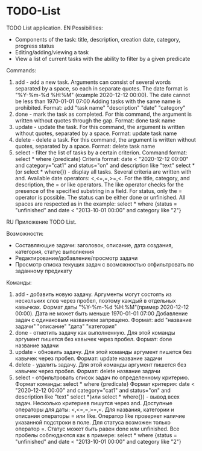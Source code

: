 # TODO-List
TODO List application.
EN
Possibilities:
- Components of the task: title, description, creation date, category, progress status
- Editing/adding/viewing a task
- View a list of current tasks with the ability to filter by a given predicate

Commands:
1) add - add a new task. Arguments can consist of several words separated by a space,
so each in separate quotes. The date format is "%Y-%m-%d %H:%M" (example 2020-12-12 00:00).
The date cannot be less than 1970-01-01 07:00
Adding tasks with the same name is prohibited.
Format: add "task name" "description" "date" "category"
2) done - mark the task as completed. For this command, the argument is written without quotes
through the gap.
Format: done task name
3) update - update the task. For this command, the argument is written without quotes, separated by a space.
Format: update task name
4) delete - delete a task. For this command, the argument is written without quotes, separated by a space.
Format: delete task name
5) select - filter the list of tasks by a certain criterion.
Command format: select * where {predicate}
Criteria format: date < "2020-12-12 00:00" and category="cat1" and status="on" and description like "text"
select *(or select * where{}) - display all tasks. Several criteria are written with and.
Available date operators: <,<=,=,>=,<. For the title, category, and description, the = or like operators.
The like operator checks for the presence of the specified substring in a field. For status, only the = operator is possible.
The status can be either done or unfinished.
All spaces are respected as in the example:
select * where {status = "unfinished" and date < "2013-10-01 00:00" and category like "2"}

RU
Приложение TODO List.

Возможности:
- Составляющие задачи: заголовок, описание, дата создания, категория, статус выполнения
- Редактирование/добавление/просмотр задачи
- Просмотр списка текущих задач с возможностью отфильтровать по заданному предикату

Команды:
1) add - добавить новую задачу. Аргументы могут состоять из нескольких слов через пробел, 
поэтому каждый в отдельных кавычках. Формат даты "%Y-%m-%d %H:%M"(пример 2020-12-12 00:00).
Дата не может быть меньше  1970-01-01 07:00
Добавление задач с одинаковым названием запрещено.
	Формат: add "название задачи" "описание" "дата" "категория"
2) done - отметить задачу как выполненную. Для этой команды аргумент пишется без кавычек
через пробел.
	Формат: done название задачи
3) update - обновить задачу. Для этой команды аргумент пишется без кавычек через пробел.
	Формат: update название задачи
4) delete - удалить задачу. Для этой команды аргумент пишется без кавычек через пробел.
	Формат: delete название задачи
5) select - отфильтровать список задач по определенному критерию.  
	Формат команды: select * where {predicate}
	Формат критерия:  date < "2020-12-12 00:00" and category="cat1" and status="on" and description like "text"
select *(или select * where{}) - вывод всех задач. Несколько критериев пишутся через and. 
Доступные операторы для даты: <,<=,=,>=,<. Для названия, категории и описания операторы = или like. 
Оператор like проверяет наличие указанной подстроки в поле. Для статуса возможен только оператор =.
Статус может быть равен done или unfinished.
Все пробелы соблюдаются как в примере:
	select * where {status = "unfinished" and date < "2013-10-01 00:00" and category like "2"}
